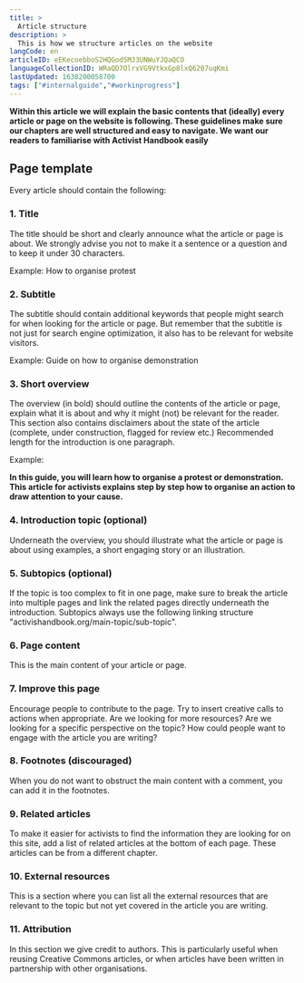 ```yaml
---
title: >
  Article structure
description: >
  This is how we structure articles on the website
langCode: en
articleID: eEKecoebboS2HQGod5MJ3UNWuYJQaQCO
languageCollectionID: WRaQD7OlrxVG9VtkxGp8lxQ6207uqKmi
lastUpdated: 1638200058700
tags: ["#internalguide","#workinprogress"]
---
```


**Within this article we will explain the basic contents that (ideally) every article or page on the website is following. These guidelines make sure our chapters are well structured and easy to navigate. We want our readers to familiarise with Activist Handbook easily**

## Page template

Every article should contain the following:

### **1\. Title**

The title should be short and clearly announce what the article or page is about. We strongly advise you not to make it a sentence or a question and to keep it under 30 characters.

Example: How to organise protest

### 2\. Subtitle

The subtitle should contain additional keywords that people might search for when looking for the article or page. But remember that the subtitle is not just for search engine optimization, it also has to be relevant for website visitors.

Example: Guide on how to organise demonstration

### 3\. Short overview

The overview (in bold) should outline the contents of the article or page, explain what it is about and why it might (not) be relevant for the reader. This section also contains disclaimers about the state of the article (complete, under construction, flagged for review etc.) Recommended length for the introduction is one paragraph.

Example:

**In this guide, you will learn how to organise a protest or demonstration. This article for activists explains step by step how to organise an action to draw attention to your cause.**

### 4\. Introduction topic (optional)

Underneath the overview, you should illustrate what the article or page is about using examples, a short engaging story or an illustration.

### 5\. Subtopics (optional)

If the topic is too complex to fit in one page, make sure to break the article into multiple pages and link the related pages directly underneath the introduction. Subtopics always use the following linking structure "activishandbook.org/main-topic/sub-topic".

### 6\. Page content

This is the main content of your article or page.

### 7\. Improve this page

Encourage people to contribute to the page. Try to insert creative calls to actions when appropriate. Are we looking for more resources? Are we looking for a specific perspective on the topic? How could people want to engage with the article you are writing?

### 8\. Footnotes (discouraged)

When you do not want to obstruct the main content with a comment, you can add it in the footnotes.

### 9\. Related articles

To make it easier for activists to find the information they are looking for on this site, add a list of related articles at the bottom of each page. These articles can be from a different chapter.

### 10\. External resources

This is a section where you can list all the external resources that are relevant to the topic but not yet covered in the article you are writing.

### 11\. Attribution

In this section we give credit to authors. This is particularly useful when reusing Creative Commons articles, or when articles have been written in partnership with other organisations.